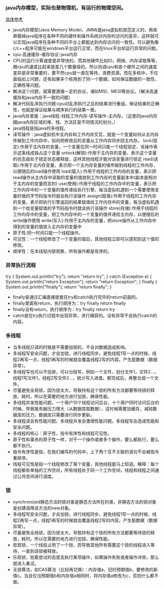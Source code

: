 ### java内存模型，实际也是物理机，有运行的物理空间。
[具体参考](https://www.jianshu.com/p/15106e9c4bf3)
- java内存模型(Java Memory Model，JMM)是java虚拟机规范定义的，用来屏蔽掉java程序在各种不同的硬件和操作系统对内存的访问的差异，这样就可以实现java程序在各种不同的平台上都能达到内存访问的一致性。可以避免像c/c++程序可能在windows平台运行正常，而在linux平台却运行异常的问题。
- cpu-高速缓存-缓存协议-java内存
- CPU的运行计算速度是非常快的，而其他硬件比如IO，网络、内存读取等等，跟cpu的速度比起来是差几个数量级的。所以协调cpu和各个硬件之间的速度差异是非常重要的，要不然cpu就一直在等待，浪费资源。而在多核中，不仅面临如上问题，还有如果多个核用到了同一个数据，如何保证数据的一致性、正确性等问题。
- 解决这个问题，就需要遵循一定的协议，诸如MSI、MESI等协议。（解决高速缓存和java内存不一致的问题）
- 解决代码乱序执行问题:cpu对乱序执行之后的结果进行重组，保证结果的正确性，也就是保证结果与顺序执行的结果一致。
- java内存里面：java线程-线程工作内存-读写操作-主内存。（这里的java内存跟java内存区域的堆、栈、方法区是不同情况的划分。）
- java线程是指java的多线程。
- 读写操作：java虚拟机中主内存和工作内存交互，就是一个变量如何从主内存传输到工作内存中，如何把修改后的变量从工作内存同步回主内存。
lock(锁定):作用于主内存的变量，一个变量在同一时间只能一个线程锁定，该操作表示这条线成独占这个变量
unlock(解锁):作用于主内存的变量，表示这个变量的状态由处于锁定状态被释放，这样其他线程才能对该变量进行锁定
read(读取):作用于主内存变量，表示把一个主内存变量的值传输到线程的工作内存，以便随后的load操作使用
load(载入):作用于线程的工作内存的变量，表示把read操作从主内存中读取的变量的值放到工作内存的变量副本中(副本是相对于主内存的变量而言的)
use(使用):作用于线程的工作内存中的变量，表示把工作内存中的一个变量的值传递给执行引擎，每当虚拟机遇到一个需要使用变量的值的字节码指令时就会执行该操作
assign(赋值):作用于线程的工作内存的变量，表示把执行引擎返回的结果赋值给工作内存中的变量，每当虚拟机遇到一个给变量赋值的字节码指令时就会执行该操作
store(存储):作用于线程的工作内存中的变量，把工作内存中的一个变量的值传递给主内存，以便随后的write操作使用
write(写入):作用于主内存的变量，把store操作从工作内存中得到的变量的值放入主内存的变量中
- 原子性:同一时间只能一个线程操作。
- 可见性：一个线程修改了一个变量的值后，其他线程立即可以感知到这个值的修改。
- 顺序性：在本线程内部观察，所有操作都是有序的。


### 异常执行流程
try {
  System.out.println("try");
  return "return try";
} catch (Exception e) {
  System.out.println("return Exception");
  return "return Exception";
} finally {
  System.out.println("finally");
  return "return finally";
}
- finally是通过汇编直接嵌套在try和catch执行完毕的return前面的。
- finally里面有return，执行顺序为：try finally return finally
- finally没有return，执行顺序为：try finally return try
- catch是在try执行过程中出现异常，进行捕获的。没有异常不会执行catch的内容。

### 多线程
- 当多线程只读的时候是不需要加锁的，不会对数据造成影响。
- 多线程写安全问题，才会加锁，进行线程同步。避免线程1写一点的时候，线程2再写一点，线程1再写的时候就会覆盖线程2写的内容。产生脏数据（数据异常）。
- 多线程写也可以不加锁，可以分段写，例如一个文件，划分文件1，文件2...，线程1写文件1，线程2写文件2...，统计写入进度。都完成后，再整合成一个文件。
- 尽量避免全局锁，因为锁太大，导致持有这个锁的所有方法都要等待锁的释放，耗时。所以在需要的地方进行加锁，确保性能。
- 多线程并发性能问题，一个用户10个线程访问后台，十个用户同时访问后台的时候。导致服务器压力增大（从数据库取数据），这时候需要加缓存，减轻数据库的压力，数据库只需要进行同步更新。
- 多线程读会有性能问题，多线程并发会激增性能问题。多线程写会造成性能和安全问题。
- 多线程的核心：原子性，指令有序性和线程可见性。
- 原子性和事务的原子性一样，对于一个操作或者多个操作，要么都执行，要么都不执行。
- 指令有序性是指，在我们编写的代码中，上下两个互不关联的语句不会被指令重排序。
- 线程可见性是指一个线程修改了某个变量，其他线程能马上知道。解释：每个线程都有单独的工作空间，所有线程处于同一个工作空间，线程和线程之间通过公共空间进行调度。

### 锁
- synchronized静态方法的锁对象是静态方法所在的类，非静态方法的锁对象是创建调用该方法的new对象。
- 多线程写安全问题，才会加锁，进行线程同步。避免线程1写一点的时候，线程2再写一点，线程1再写的时候就会覆盖线程2写的内容。产生脏数据（数据异常）。
- 尽量避免全局锁，因为锁太大，导致持有这个锁的所有方法都要等待锁的释放，耗时。所以在需要的地方进行加锁，确保性能。
- 悲观锁，一个线程占用了一个锁，而导致其他所有需要这个锁的线程进入等待，一直到该锁被释放。
- 乐观锁，抱着尝试的态度去执行某项操作，如果操作失败或者操作冲突，那么就进入重试。
- 无锁算法，如CAS算法（比较再交换）：内存值a，旧的预期值b，要修改的新值c。当且仅当预期值b和内存值a相同时，将内存值a修改为c，否则什么都不做。







































